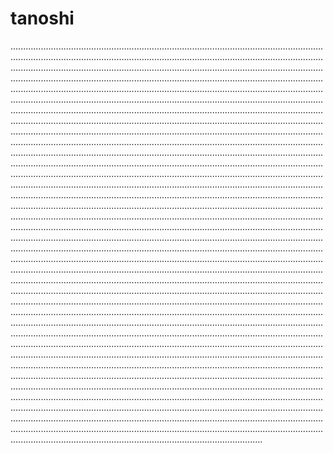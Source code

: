 # tanoshi
................................................................................................................................................................................................................................................................................................................................................................................................................................................................................................................................................................................................................................................................................................................................................................................................................................................................................................................................................................................................................................................................................................................................................................................................................................................................................................................................................................................................................................................................................................................................................................................................................................................................................................................................................................................................................................................................................................................................................................................................................................................................................................................................................................................................................................................................................................................................................................................................................................................................................................................................................................................................................................................................................................................................................................................................................................................................................................................................................................................................................................................................................................................................................................................................................................................................................................................................................................................................................................................................................................................................................................................................................................................................................................................................................................................................................................................................................................................................................................................................................................................................................................................................................................................................................................................................................................................................................................................................................................................................................................................................................................................................................................................................................................................................................................................................................................................................................